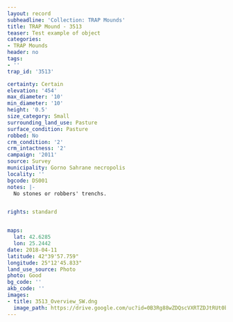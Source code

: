 ```yaml
---
layout: record
subheadline: 'Collection: TRAP Mounds'
title: TRAP Mound - 3513
teaser: Test example of object
categories:
- TRAP Mounds
header: no
tags:
- ''
trap_id: '3513'

certainty: Certain
elevation: '454'
max_diameter: '10'
min_diameter: '10'
height: '0.5'
size_category: Small
surrounding_land_use: Pasture
surface_condition: Pasture
robbed: No
crm_condition: '2'
crm_intactness: '2'
campaign: '2011'
source: Survey
municipality: Gorno Sahrane necropolis
locality: ''
bgcode: DS001
notes: |-
  No stones or robbers' trenchs.


rights: standard


maps:
  lat: 42.6285
  lon: 25.2442
date: 2018-04-11
latitude: 42°39'57.759"
longitude: 25°12'45.833"
land_use_source: Photo
photo: Good
bg_code: ''
akb_code: ''
images:
- title: 3513_Overview_SW.dng
  image_path: https://drive.google.com/uc?id=0B3Rg88wZDQscVXRTZDJtRUt0b00
---
```

